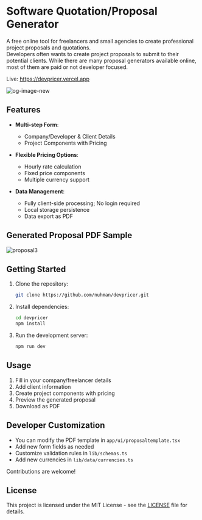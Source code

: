 # Software Quotation/Proposal Generator
    
A free online tool for freelancers and small agencies to create professional project proposals and quotations.   
Developers often wants to create project proposals to submit to their potential clients. While there are many proposal generators available online, most of them are paid or not developer focused. 

Live:  https://devpricer.vercel.app  

![og-image-new](https://github.com/user-attachments/assets/ca6027fc-513b-4003-b7a2-ca2e98d05720)

## Features  

- **Multi-step Form**: 
  - Company/Developer & Client Details  
  - Project Components with Pricing  
  
- **Flexible Pricing Options**:
  - Hourly rate calculation
  - Fixed price components
  - Multiple currency support
  
- **Data Management**:  
  - Fully client-side processing; No login required
  - Local storage persistence
  - Data export as PDF  
   
## Generated Proposal PDF Sample  
   
![proposal3](https://github.com/user-attachments/assets/d12e2f46-b8ce-41d4-b327-b6a031813334)
  

## Getting Started

1. Clone the repository:
   ```bash
   git clone https://github.com/nuhman/devpricer.git
   ```

2. Install dependencies:
   ```bash
   cd devpricer
   npm install
   ```

3. Run the development server:
   ```bash
   npm run dev
   ```  

## Usage

1. Fill in your company/freelancer details
2. Add client information
3. Create project components with pricing
4. Preview the generated proposal
5. Download as PDF

## Developer Customization

- You can modify the PDF template in `app/ui/proposaltemplate.tsx`   
- Add new form fields as needed  
- Customize validation rules in `lib/schemas.ts`  
- Add new currencies in `lib/data/currencies.ts`  
  
Contributions are welcome!  

## License

This project is licensed under the MIT License - see the [LICENSE](LICENSE) file for details.



